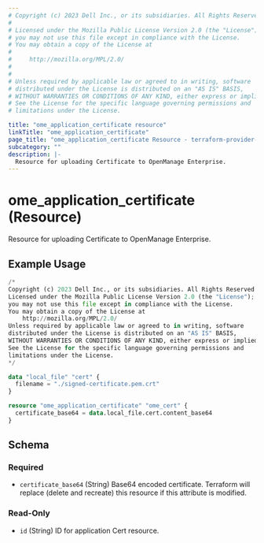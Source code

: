 ```yaml
---
# Copyright (c) 2023 Dell Inc., or its subsidiaries. All Rights Reserved.
# 
# Licensed under the Mozilla Public License Version 2.0 (the "License");
# you may not use this file except in compliance with the License.
# You may obtain a copy of the License at
# 
#     http://mozilla.org/MPL/2.0/
# 
# 
# Unless required by applicable law or agreed to in writing, software
# distributed under the License is distributed on an "AS IS" BASIS,
# WITHOUT WARRANTIES OR CONDITIONS OF ANY KIND, either express or implied.
# See the License for the specific language governing permissions and
# limitations under the License.

title: "ome_application_certificate resource"
linkTitle: "ome_application_certificate"
page_title: "ome_application_certificate Resource - terraform-provider-ome"
subcategory: ""
description: |-
  Resource for uploading Certificate to OpenManage Enterprise.
---
```


# ome_application_certificate (Resource)

Resource for uploading Certificate to OpenManage Enterprise.


## Example Usage

```terraform
/*
Copyright (c) 2023 Dell Inc., or its subsidiaries. All Rights Reserved.
Licensed under the Mozilla Public License Version 2.0 (the "License");
you may not use this file except in compliance with the License.
You may obtain a copy of the License at
    http://mozilla.org/MPL/2.0/
Unless required by applicable law or agreed to in writing, software
distributed under the License is distributed on an "AS IS" BASIS,
WITHOUT WARRANTIES OR CONDITIONS OF ANY KIND, either express or implied.
See the License for the specific language governing permissions and
limitations under the License.
*/

data "local_file" "cert" {
  filename = "./signed-certificate.pem.crt"
}

resource "ome_application_certificate" "ome_cert" {
  certificate_base64 = data.local_file.cert.content_base64
}
```

<!-- schema generated by tfplugindocs -->
## Schema

### Required

- `certificate_base64` (String) Base64 encoded certificate. Terraform will replace (delete and recreate) this resource if this attribute is modified.

### Read-Only

- `id` (String) ID for application Cert resource.

